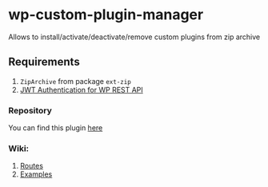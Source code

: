 # wp-custom-plugin-manager
Allows to install/activate/deactivate/remove custom plugins from zip archive

## Requirements
1. `ZipArchive` from package `ext-zip`
2. [JWT Authentication for WP REST API](https://uk.wordpress.org/plugins/jwt-authentication-for-wp-rest-api/)

### Repository
You can find this plugin [here](https://github.com/sawfly/wp-custom-plugin-manager)

### Wiki:
1. [Routes](https://github.com/sawfly/wp-custom-plugin-manager/wiki/Routes)
2. [Examples](https://github.com/sawfly/wp-custom-plugin-manager/wiki/Examples)
